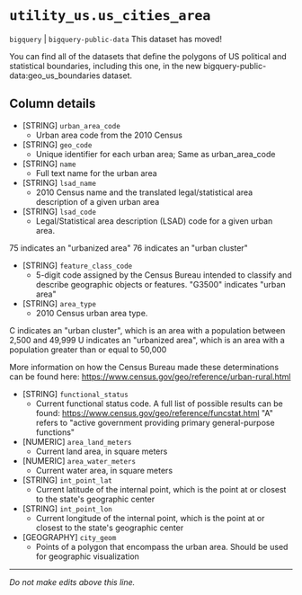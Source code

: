 # `utility_us.us_cities_area`
`bigquery` | `bigquery-public-data`
This dataset has moved!

You can find all of the datasets that define the polygons of US political and statistical boundaries, including this one, in the new bigquery-public-data:geo_us_boundaries dataset.

## Column details
* [STRING]    `urban_area_code`
  - Urban area code from the 2010 Census
* [STRING]    `geo_code`
  - Unique identifier for each urban area; Same as urban_area_code
* [STRING]    `name`
  - Full text name for the urban area
* [STRING]    `lsad_name`
  - 2010 Census name and the translated legal/statistical area description of a given urban area
* [STRING]    `lsad_code`
  - Legal/Statistical area description (LSAD) code for a given urban area. 

75 indicates an "urbanized area"
76 indicates an "urban cluster"
* [STRING]    `feature_class_code`
  - 5-digit code assigned by the Census Bureau intended to classify and describe geographic objects or features. 
"G3500" indicates "urban area"
* [STRING]    `area_type`
  - 2010 Census urban area type. 

C indicates an "urban cluster", which is an area with a population between 2,500 and 49,999 
U indicates an "urbanized area", which is an area with a population greater than or equal to 50,000

More information on how the Census Bureau made these determinations can be found here: https://www.census.gov/geo/reference/urban-rural.html
* [STRING]    `functional_status`
  - Current functional status code. A full list of possible results can be found: https://www.census.gov/geo/reference/funcstat.html 
"A" refers to "active government providing primary general-purpose functions"
* [NUMERIC]   `area_land_meters`
  - Current land area, in square meters
* [NUMERIC]   `area_water_meters`
  - Current water area, in square meters
* [STRING]    `int_point_lat`
  - Current latitude of the internal point, which is the point at or closest to the state's geographic center
* [STRING]    `int_point_lon`
  - Current longitude of the internal point, which is the point at or closest to the state's geographic center
* [GEOGRAPHY] `city_geom`
  - Points of a polygon that encompass the urban area. Should be used for geographic visualization

-------------------------------------------------------------------------------
*Do not make edits above this line.*
